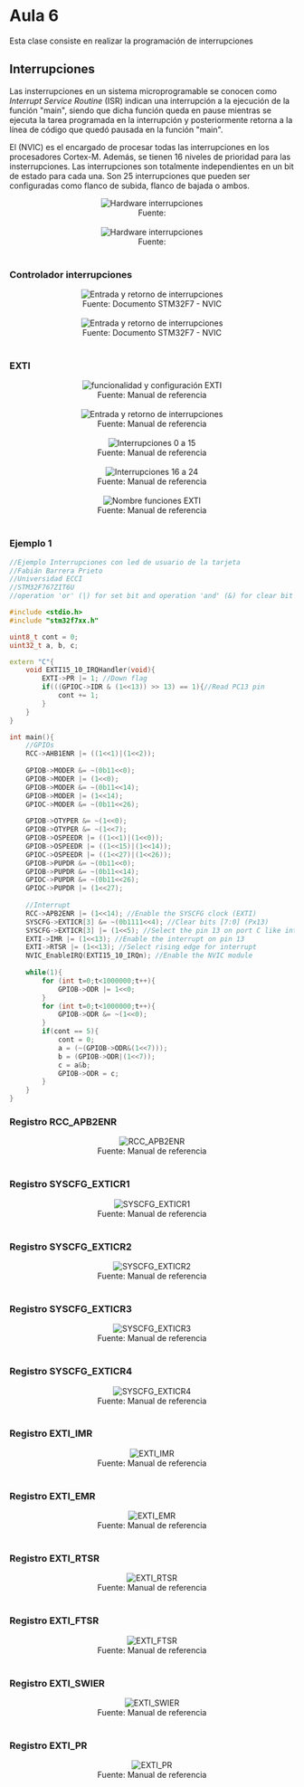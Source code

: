 <h1>Aula 6</h1>

Esta clase consiste en realizar la programación de interrupciones

<h2>Interrupciones</h2>

Las insterrupciones en un sistema microprogramable se conocen como <i>Interrupt Service Routine</i> (ISR) indican una interrupción a la ejecución de la función "main", siendo que dicha función queda en pause mientras se ejecuta la tarea programada en la interrupción y posteriormente retorna a la línea de código que quedó pausada en la función "main".

El (NVIC) es el encargado de procesar todas las interrupciones en los procesadores Cortex-M. Además, se tienen 16 niveles de prioridad para las insterrupciones. Las interrupciones son totalmente independientes en un bit de estado para cada una. Son 25 interrupciones que pueden ser configuradas como flanco de subida, flanco de bajada o ambos.

<div align="center">
<img src="image.png" alt="Hardware interrupciones"/>
<br>
<figcaption>Fuente: </figcaption>
<br>
</div>


<div align="center">
<img src="image-1.png" alt="Hardware interrupciones"/>
<br>
<figcaption>Fuente: </figcaption>
<br>
</div>

<h3>Controlador interrupciones</h3>

<div align="center">
<img src="image-2.png" alt="Entrada y retorno de interrupciones"/>
<br>
<figcaption>Fuente: Documento STM32F7 - NVIC</figcaption>
<br>
</div>

<div align="center">
<img src="image-3.png" alt="Entrada y retorno de interrupciones"/>
<br>
<figcaption>Fuente: Documento STM32F7 - NVIC</figcaption>
<br>
</div>

<h3>EXTI</h3>

<div align="center">
<img src="image-6.png" alt="funcionalidad y configuración EXTI"/>
<br>
<figcaption>Fuente: Manual de referencia</figcaption>
<br>
</div>





<div align="center">
<img src="image-4.png" alt="Entrada y retorno de interrupciones"/>
<br>
<figcaption>Fuente: Manual de referencia</figcaption>
<br>
</div>

<div align="center">
<img src="image-5.png" alt="Interrupciones 0 a 15"/>
<br>
<figcaption>Fuente: Manual de referencia</figcaption>
<br>
</div>

<div align="center">
<img src="image-7.png" alt="Interrupciones 16 a 24"/>
<br>
<figcaption>Fuente: Manual de referencia</figcaption>
<br>
</div>

<div align="center">
<img src="image-13.png" alt="Nombre funciones EXTI"/>
<br>
<figcaption>Fuente: Manual de referencia</figcaption>
<br>
</div>

<h3>Ejemplo 1</h3>

```cpp
//Ejemplo Interrupciones con led de usuario de la tarjeta
//Fabián Barrera Prieto
//Universidad ECCI
//STM32F767ZIT6U
//operation 'or' (|) for set bit and operation 'and' (&) for clear bit

#include <stdio.h>
#include "stm32f7xx.h"

uint8_t cont = 0;
uint32_t a, b, c;

extern "C"{
	void EXTI15_10_IRQHandler(void){
		EXTI->PR |= 1; //Down flag
		if(((GPIOC->IDR & (1<<13)) >> 13) == 1){//Read PC13 pin
			cont += 1;
		}
	}
}

int main(){
	//GPIOs
	RCC->AHB1ENR |= ((1<<1)|(1<<2)); 
	
	GPIOB->MODER &= ~(0b11<<0);
	GPIOB->MODER |= (1<<0); 
	GPIOB->MODER &= ~(0b11<<14);
	GPIOB->MODER |= (1<<14);
	GPIOC->MODER &= ~(0b11<<26);
	
	GPIOB->OTYPER &= ~(1<<0);  
	GPIOB->OTYPER &= ~(1<<7);
	GPIOB->OSPEEDR |= ((1<<1)|(1<<0));
	GPIOB->OSPEEDR |= ((1<<15)|(1<<14));
	GPIOC->OSPEEDR |= ((1<<27)|(1<<26));
	GPIOB->PUPDR &= ~(0b11<<0);
	GPIOB->PUPDR &= ~(0b11<<14);
	GPIOC->PUPDR &= ~(0b11<<26);
	GPIOC->PUPDR |= (1<<27);
	
	//Interrupt
	RCC->APB2ENR |= (1<<14); //Enable the SYSCFG clock (EXTI)
	SYSCFG->EXTICR[3] &= ~(0b1111<<4); //Clear bits [7:0] (Px13)
	SYSCFG->EXTICR[3] |= (1<<5); //Select the pin 13 on port C like interrupt [7:0]=0010 (PC13)
	EXTI->IMR |= (1<<13); //Enable the interrupt on pin 13
	EXTI->RTSR |= (1<<13); //Select rising edge for interrupt
	NVIC_EnableIRQ(EXTI15_10_IRQn); //Enable the NVIC module
		
	while(1){
      	for (int t=0;t<1000000;t++){
			GPIOB->ODR |= 1<<0;
		}
		for (int t=0;t<1000000;t++){
			GPIOB->ODR &= ~(1<<0);
		}
		if(cont == 5){
			cont = 0;
			a = (~(GPIOB->ODR&(1<<7)));
			b = (GPIOB->ODR|(1<<7));
			c = a&b;
			GPIOB->ODR = c;
		}
	}
}
```

<h3>Registro RCC_APB2ENR</h3>

<div align="center">
<img src="image-12.png" alt="RCC_APB2ENR"/>
<br>
<figcaption>Fuente: Manual de referencia</figcaption>
<br>
</div>

<h3>Registro SYSCFG_EXTICR1</h3>

<div align="center">
<img src="image-8.png" alt="SYSCFG_EXTICR1"/>
<br>
<figcaption>Fuente: Manual de referencia</figcaption>
<br>
</div>

<h3>Registro SYSCFG_EXTICR2</h3>

<div align="center">
<img src="image-9.png" alt="SYSCFG_EXTICR2"/>
<br>
<figcaption>Fuente: Manual de referencia</figcaption>
<br>
</div>

<h3>Registro SYSCFG_EXTICR3</h3>

<div align="center">
<img src="image-10.png" alt="SYSCFG_EXTICR3"/>
<br>
<figcaption>Fuente: Manual de referencia</figcaption>
<br>
</div>

<h3>Registro SYSCFG_EXTICR4</h3>

<div align="center">
<img src="image-11.png" alt="SYSCFG_EXTICR4"/>
<br>
<figcaption>Fuente: Manual de referencia</figcaption>
<br>
</div>

<h3>Registro EXTI_IMR</h3>

<div align="center">
<img src="image-14.png" alt="EXTI_IMR"/>
<br>
<figcaption>Fuente: Manual de referencia</figcaption>
<br>
</div>

<h3>Registro EXTI_EMR</h3>

<div align="center">
<img src="image-16.png" alt="EXTI_EMR"/>
<br>
<figcaption>Fuente: Manual de referencia</figcaption>
<br>
</div>

<h3>Registro EXTI_RTSR</h3>

<div align="center">
<img src="image-15.png" alt="EXTI_RTSR"/>
<br>
<figcaption>Fuente: Manual de referencia</figcaption>
<br>
</div>

<h3>Registro EXTI_FTSR</h3>

<div align="center">
<img src="image-17.png" alt="EXTI_FTSR"/>
<br>
<figcaption>Fuente: Manual de referencia</figcaption>
<br>
</div>

<h3>Registro EXTI_SWIER</h3>

<div align="center">
<img src="image-18.png" alt="EXTI_SWIER"/>
<br>
<figcaption>Fuente: Manual de referencia</figcaption>
<br>
</div>

<h3>Registro EXTI_PR</h3>

<div align="center">
<img src="image-19.png" alt="EXTI_PR"/>
<br>
<figcaption>Fuente: Manual de referencia</figcaption>
<br>
</div>